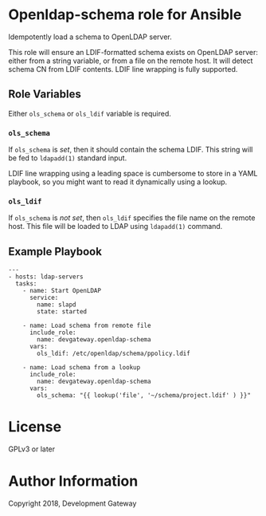# Openldap-schema role for Ansible

Idempotently load a schema to OpenLDAP server.

This role will ensure an LDIF-formatted schema exists on OpenLDAP server: either from a string
variable, or from a file on the remote host. It will detect schema CN from LDIF contents. LDIF line
wrapping is fully supported.

## Role Variables

Either `ols_schema` or `ols_ldif` variable is required.

### `ols_schema`

If `ols_schema` is *set*, then it should contain the schema LDIF. This string will be fed to
`ldapadd(1)` standard input.

LDIF line wrapping using a leading space is cumbersome to store in a YAML playbook, so you might
want to read it dynamically using a lookup.

### `ols_ldif`

If `ols_schema` is *not set*, then `ols_ldif` specifies the file name on the remote host. This file
will be loaded to LDAP using `ldapadd(1)` command.

## Example Playbook

    ---
    - hosts: ldap-servers
      tasks:
        - name: Start OpenLDAP
          service:
            name: slapd
            state: started

        - name: Load schema from remote file
          include_role:
            name: devgateway.openldap-schema
          vars:
            ols_ldif: /etc/openldap/schema/ppolicy.ldif

        - name: Load schema from a lookup
          include_role:
            name: devgateway.openldap-schema
          vars:
            ols_schema: "{{ lookup('file', '~/schema/project.ldif' ) }}"

# License

GPLv3 or later

# Author Information

Copyright 2018, Development Gateway

